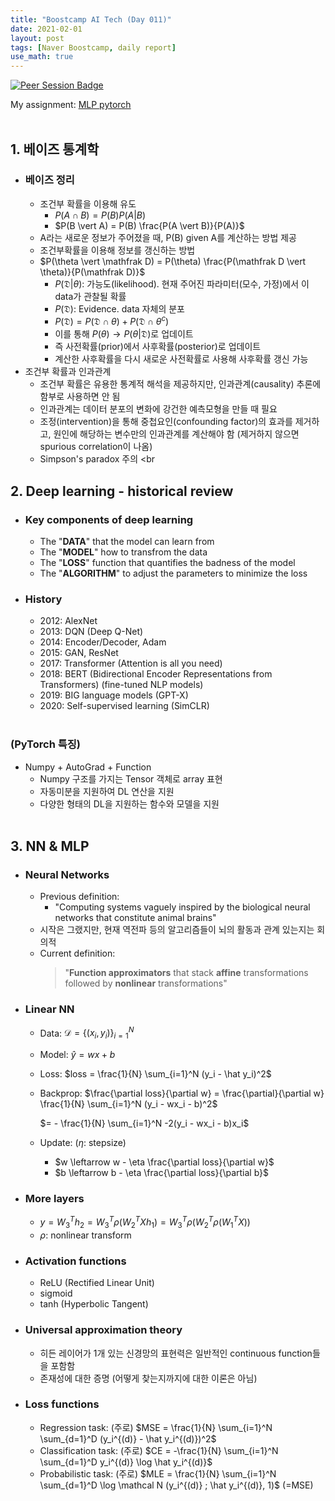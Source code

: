 ```yaml
---
title: "Boostcamp AI Tech (Day 011)"
date: 2021-02-01
layout: post
tags: [Naver Boostcamp, daily report]
use_math: true
---
```


[![Peer Session Badge](https://img.shields.io/badge/Peer%20Session-CC527A?style=flat)](../peer_session/day011.html)

My assignment: [MLP pytorch](https://colab.research.google.com/drive/1dv68QBIzOeCsYzlK5b1w5cz5nTfCK4wy?usp=sharing)
<br><br>

## 1. 베이즈 통계학

* ### 베이즈 정리
    * 조건부 확률을 이용해 유도
        * $P(A \cap B) = P(B)P(A \vert B)$
        * $P(B \vert A) = P(B) \frac{P(A \vert B)}{P(A)}$
    * A라는 새로운 정보가 주어졌을 때, P(B) given A를 계산하는 방법 제공
    * 조건부확률을 이용해 정보를 갱신하는 방법
    * $P(\theta \vert \mathfrak D) = P(\theta) \frac{P(\mathfrak D \vert \theta)}{P(\mathfrak D)}$
        * $P(\mathfrak D \vert \theta)$: 가능도(likelihood). 현재 주어진 파라미터(모수, 가정)에서 이 data가 관찰될 확률
        * $P(\mathfrak D)$: Evidence. data 자체의 분포
        * $P(\mathfrak D) = P(\mathfrak D \cap \theta) + P(\mathfrak D \cap \theta^c)$
        * 이를 통해 $P(\theta) \rightarrow P(\theta \vert \mathfrak D)$로 업데이트
        * 즉 사전확률(prior)에서 사후확률(posterior)로 업데이트
        * 계산한 사후확률을 다시 새로운 사전확률로 사용해 사후확률 갱신 가능
* 조건부 확률과 인과관계
    * 조건부 확률은 유용한 통계적 해석을 제공하지만, 인과관계(causality) 추론에 함부로 사용하면 안 됨
    * 인과관계는 데이터 분포의 변화에 강건한 예측모형을 만들 때 필요
    * 조정(intervention)을 통해 중첩요인(confounding factor)의 효과를 제거하고, 원인에 해당하는 변수만의 인과관계를 계산해야 함 (제거하지 않으면 spurious correlation이 나옴)
    * Simpson's paradox 주의
<br<br>

## 2. Deep learning - historical review

* ### Key components of deep learning
    * The "**DATA**" that the model can learn from
    * The "**MODEL**" how to transfrom the data
    * The "**LOSS**" function that quantifies the badness of the model
    * The "**ALGORITHM**" to adjust the parameters to minimize the loss
* ### History
    * 2012: AlexNet
    * 2013: DQN (Deep Q-Net)
    * 2014: Encoder/Decoder, Adam
    * 2015: GAN, ResNet
    * 2017: Transformer (Attention is all you need)
    * 2018: BERT (Bidirectional Encoder Representations from Transformers) (fine-tuned NLP models)
    * 2019: BIG language models (GPT-X)
    * 2020: Self-supervised learning (SimCLR)
<br><br>

### (PyTorch 특징)

* Numpy + AutoGrad + Function
    * Numpy 구조를 가지는 Tensor 객체로 array 표현
    * 자동미분을 지원하여 DL 연산을 지원
    * 다양한 형태의 DL을 지원하는 함수와 모델을 지원
<br><br>

## 3. NN & MLP

* ### Neural Networks
    * Previous definition:
        * "Computing systems vaguely inspired by the biological neural networks that constitute animal brains"
    * 시작은 그랬지만, 현재 역전파 등의 알고리즘들이 뇌의 활동과 관계 있는지는 회의적
    * Current definition:
        > "**Function approximators** that stack **affine** transformations followed by **nonlinear** transformations"
* ### Linear NN
    * Data: $\mathcal D = \{ (x_i, y_i)\}_{i=1}^N$
    * Model: $\hat y = wx + b$
    * Loss: $loss = \frac{1}{N} \sum_{i=1}^N (y_i - \hat y_i)^2$
    * Backprop: $\frac{\partial loss}{\partial w} = \frac{\partial}{\partial w} \frac{1}{N} \sum_{i=1}^N (y_i - wx_i - b)^2$

        $= - \frac{1}{N} \sum_{i=1}^N -2(y_i - wx_i - b)x_i$

    * Update: ($\eta$: stepsize)
        * $w \leftarrow w - \eta \frac{\partial loss}{\partial w}$
        * $b \leftarrow b - \eta \frac{\partial loss}{\partial b}$
* ### More layers
    * $y = W_3^Th_2 = W_3^T \rho (W_2^TX h_1) = W_3^T \rho (W_2^T \rho (W_1^TX))$
    * $\rho$: nonlinear transform
* ### Activation functions
    * ReLU (Rectified Linear Unit)
    * sigmoid
    * tanh (Hyperbolic Tangent)
* ### Universal approximation theory
    * 히든 레이어가 1개 있는 신경망의 표현력은 일반적인 continuous function들을 포함함
    * 존재성에 대한 증명 (어떻게 찾는지까지에 대한 이론은 아님)
* ### Loss functions
    * Regression task: (주로) $MSE = \frac{1}{N} \sum_{i=1}^N \sum_{d=1}^D (y_i^{(d)} - \hat y_i^{(d)})^2$
    * Classification task: (주로) $CE = -\frac{1}{N} \sum_{i=1}^N \sum_{d=1}^D y_i^{(d)} \log \hat y_i^{(d)}$ 
    * Probabilistic task: (주로) $MLE = \frac{1}{N} \sum_{i=1}^N \sum_{d=1}^D \log \mathcal N (y_i^{(d)} ; \hat y_i^{(d)}, 1)$ (=MSE)
<br><br>